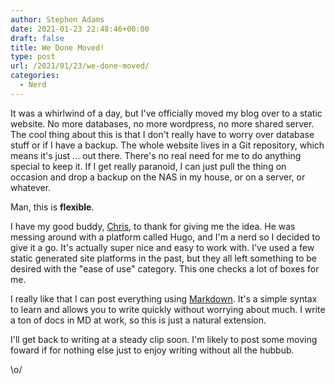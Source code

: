 ```yaml
---
author: Stephen Adams
date: 2021-01-23 22:48:46+00:00
draft: false
title: We Done Moved!
type: post
url: /2021/01/23/we-done-moved/
categories:
  - Nerd
---
```


It was a whirlwind of a day, but I've officially moved my blog over to a static website. No more databases, no more wordpress, no more shared server. The cool thing about this is that I don't really have to worry over database stuff or if I have a backup. The whole website lives in a Git repository, which means it's just ... out there. There's no real need for me to do anything special to keep it. If I get really paranoid, I can just pull the thing on occasion and drop a backup on the NAS in my house, or on a server, or whatever. 

Man, this is **flexible**.

I have my good buddy, [Chris](https://www.chriscollins.is), to thank for giving me the idea. He was messing around with a platform called Hugo, and I'm a nerd so I decided to give it a go. It's actually super nice and easy to work with. I've used a few static generated site platforms in the past, but they all left something to be desired with the "ease of use" category. This one checks a lot of boxes for me.

I really like that I can post everything using [Markdown](https://www.markdownguide.org/). It's a simple syntax to learn and allows you to write quickly without worrying about much. I write a ton of docs in MD at work, so this is just a natural extension.

I'll get back to writing at a steady clip soon. I'm likely to post some moving foward if for nothing else just to enjoy writing without all the hubbub. 

\o/

